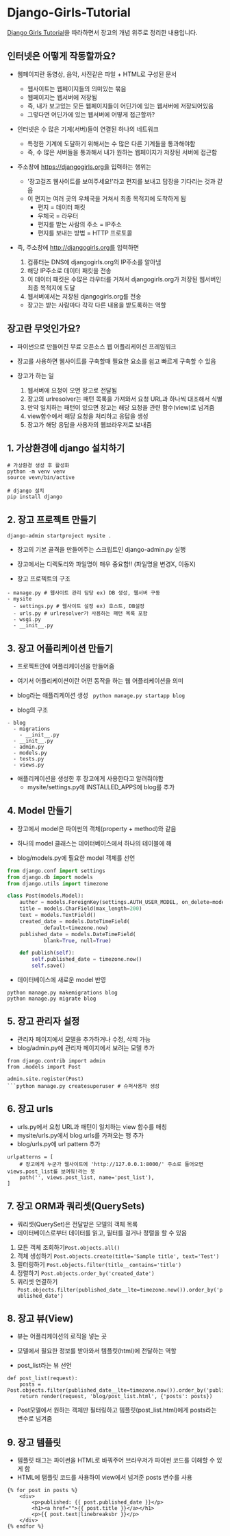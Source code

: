 # Django-Girls-Tutorial
[Django Girls Tutorial](https://tutorial.djangogirls.org/ko/)을 따라하면서 장고의 개념 위주로 정리한 내용입니다.

## 인터넷은 어떻게 작동할까요?
* 웹페이지란 동영상, 음악, 사진같은 파일 + HTML로 구성된 문서
  * 웹사이트는 웹페이지들의 의미있는 묶음
  * 웹페이지는 웹서버에 저장됨
  * 즉, 내가 보고있는 모든 웹페이지들이 어딘가에 있는 웹서버에 저장되어있음
  * 그렇다면 어딘가에 있는 웹서버에 어떻게 접근할까?
  
* 인터넷은 수 많은 기계(서버)들이 연결된 하나의 네트워크
  * 특정한 기계에 도달하기 위해서는 수 많은 다른 기계들을 통과해야함
  * 즉, 수 많은 서버들을 통과해서 내가 원하는 웹페이지가 저장된 서버에 접근함

* 주소창에 https://djangogirls.org을 입력하는 행위는
  * '장고걸즈 웹사이트를 보여주세요!'라고 편지를 보내고 답장을 기다리는 것과 같음
  * 이 편지는 여러 곳의 우체국을 거쳐서 최종 목적지에 도착하게 됨
    * 편지 = 데이터 패킷
    * 우체국 = 라우터
    * 편지를 받는 사람의 주소 = IP주소
    * 편지를 보내는 방법 = HTTP 프로토콜

* 즉, 주소창에 http://djangogirls.org를 입력하면
  1. 컴퓨터는 DNS에 djangogirls.org의 IP주소를 알아냄
  2. 해당 IP주소로 데이터 패킷을 전송
  3. 이 데이터 패킷은 수많은 라우터를 거쳐서 djangogirls.org가 저장된 웹서버인 최종 목적지에 도달
  4. 웹서버에서는 저장된 djangogirls.org를 전송
   - 장고는 받는 사람마다 각각 다른 내용을 받도록하는 역할
 
## 장고란 무엇인가요?
* 파이썬으로 만들어진 무료 오픈소스 웹 어플리케이션 프레임워크
* 장고를 사용하면 웹사이트를 구축할때 필요한 요소를 쉽고 빠르게 구축할 수 있음

* 장고가 하는 일
  1. 웹서버에 요청이 오면 장고로 전달됨
  2. 장고의 urlresolver는 패턴 목록을 가져와서 요청 URL과 하나씩 대조해서 식별
  3. 만약 일치하는 패턴이 있으면 장고는 해당 요청을 관련 함수(view)로 넘겨줌
  4. view함수에서 해당 요청을 처리하고 응답을 생성
  5. 장고가 해당 응답을 사용자의 웹브라우저로 보내줌


## 1. 가상환경에 django 설치하기
 ```
 # 가상환경 생성 후 활성화
 python -m venv venv
 source vevn/bin/active
 
 # django 설치
 pip install django
 ```
 
## 2. 장고 프로젝트 만들기
```django-admin startproject mysite .```
* 장고의 기본 골격을 만들어주는 스크립트인 django-admin.py 실행
* 장고에서는 디렉토리와 파일명이 매우 중요함!! (파일명을 변경X, 이동X)

* 장고 프로젝트의 구조
```
- manage.py # 웹사이트 관리 담당 ex) DB 생성, 웹서버 구동
- mysite
  - settings.py # 웹사이트 설정 ex) 호스트, DB설정
  - urls.py # urlresolver가 사용하는 패턴 목록 포함
  - wsgi.py
  - __init__.py
```

## 3. 장고 어플리케이션 만들기
* 프로젝트안에 어플리케이션을 만들어줌
* 여기서 어플리케이션이란 어떤 동작을 하는 웹 어플리케이션을 의미

* blog라는 애플리케이션 생성
``` python manage.py startapp blog```
* blog의 구조 
```
- blog
  - migrations
    - __init__.py
  - __init__.py
  - admin.py
  - models.py
  - tests.py
  - views.py
```
* 애플리케이션을 생성한 후 장고에게 사용한다고 알려줘야함
  - mysite/settings.py에 INSTALLED_APPS에 blog를 추가


## 4. Model 만들기
* 장고에서 model은 파이썬의 객체(property + method)와 같음
* 하나의 model 클래스는 데이터베이스에서 하나의 테이블에 해

* blog/models.py에 필요한 model 객체를 선언
```python
from django.conf import settings
from django.db import models
from django.utils import timezone

class Post(models.Model):
    author = models.ForeignKey(settings.AUTH_USER_MODEL, on_delete=models.CASCADE)
    title = models.CharField(max_length=200)
    text = models.TextField()
    created_date = models.DateTimeField(
            default=timezone.now)
    published_date = models.DateTimeField(
            blank=True, null=True)

    def publish(self):
        self.published_date = timezone.now()
        self.save()
```
* 데이터베이스에 새로운 model 반영
```
python manage.py makemigrations blog
python manage.py migrate blog
```

## 5. 장고 관리자 설정
* 관리자 페이지에서 모델을 추가하거나 수정, 삭제 가능
* blog/admin.py에 관리자 페이지에서 보려는 모델 추가
```
from django.contrib import admin
from .models import Post

admin.site.register(Post)
```python manage.py createsuperuser # 슈퍼사용자 생성
```

## 6. 장고 urls
* urls.py에서 요청 URL과 패턴이 일치하는 view 함수를 매칭
* mysite/urls.py에서 blog.urls를 가져오는 행 추가
* blog/urls.py에 url pattern 추가
```
urlpatterns = [
    # 장고에게 누군가 웹사이트에 'http://127.0.0.1:8000/' 주소로 들어오면 views.post_list를 보여줘!라는 뜻
    path('', views.post_list, name='post_list'),
]
```
## 7. 장고 ORM과 쿼리셋(QuerySets)
* 쿼리셋(QuerySet)은 전달받은 모델의 객체 목록
* 데이터베이스로부터 데이터를 읽고, 필터를 걸거나 정렬을 할 수 있음

1. 모든 객체 조회하기```Post.objects.all()```
2. 객체 생성하기 ```Post.objects.create(title='Sample title', text='Test')```
3. 필터링하기 ```Post.objects.filter(title__contains='title')```
4. 정렬하기 ```Post.objects.order_by('created_date')```
5. 쿼리셋 연결하기 ```Post.objects.filter(published_date__lte=timezone.now()).order_by('published_date')```


## 8. 장고 뷰(View)
* 뷰는 어플리케이션의 로직을 넣는 곳
* 모델에서 필요한 정보를 받아와서 템플릿(html)에 전달하는 역할

* post_list라는 뷰 선언
```
def post_list(request):
    posts = Post.objects.filter(published_date__lte=timezone.now()).order_by('published_date')
    return render(request, 'blog/post_list.html', {'posts': posts})
```
  * Post모델에서 원하는 객체만 필터링하고 템플릿(post_list.html)에게 posts라는 변수로 넘겨줌
  
## 9. 장고 템플릿
* 템플릿 태그는 파이썬을 HTML로 바꿔주어 브라우저가 파이썬 코드를 이해할 수 있게 함
* HTML에 탬플릿 코드를 사용하여 view에서 넘겨준 posts 변수를 사용
```
{% for post in posts %}
    <div>
        <p>published: {{ post.published_date }}</p>
        <h1><a href="">{{ post.title }}</a></h1>
        <p>{{ post.text|linebreaksbr }}</p>
    </div>
{% endfor %}
```

